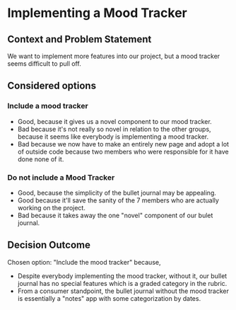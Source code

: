 # Implementing a Mood Tracker

## Context and Problem Statement

We want to implement more features into our project, but a mood tracker seems difficult to pull off.

## Considered options
### Include a mood tracker

* Good, because it gives us a novel component to our mood tracker.
* Bad because it's not really so novel in relation to the other groups, because it seems like everybody is implementing a mood tracker. 
* Bad because we now have to make an entirely new page and adopt a lot of outside code because two members who were responsible for it have done none of it. 

### Do not include a Mood Tracker

* Good, because the simplicity of the bullet journal may be appealing. 
* Good because it'll save the sanity of the 7 members who are actually working on the project. 
* Bad because it takes away the one "novel" component of our bulet journal. 

## Decision Outcome 
Chosen option: "Include the mood tracker" because, 
* Despite everybody implementing the mood tracker, without it, our bullet journal has no special features which is a graded category in the rubric. 
* From a consumer standpoint, the bullet journal without the mood tracker is essentially a "notes" app with some categorization by dates. 
